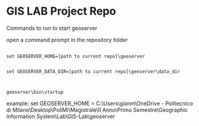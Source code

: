 # GIS LAB Project Repo

Commands to run to start geoserver

open a command prompt in the repository folder

<code>
set GEOSERVER_HOME=[path to current repo]\geoserver
    
set GEOSERVER_DATA_DIR=[path to current repo]\geoserver\data_dir

geoserver\bin\startup
</code>

example: set GEOSERVER_HOME = C:\Users\gianm\OneDrive - Politecnico di Milano\Desktop\PoliMi\Magistrale\II Anno\Primo Semestre\Geographic Information System\Lab\GIS-Lab\geoserver